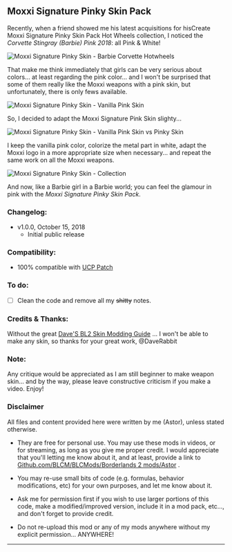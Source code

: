 ## Moxxi Signature Pinky Skin Pack

Recently, when a friend showed me his latest acquisitions for hisCreate Moxxi Signature Pinky Skin Pack Hot Wheels collection, I noticed the *Corvette Stingray (Barbie) Pink 2018*: all Pink & White! 

![Moxxi Signature Pinky Skin - Barbie Corvette Hotwheels](https://imgur.com/q9HC6vU.jpg "Don't worry guys... even if my screen capture show French text, my mods are in English")

That make me think immediately that girls can be very serious about colors... at least regarding the pink color... and I won't be surprised that some of them really like the Moxxi weapons with a pink skin, but unfortunately, there is only fews available.

![Moxxi Signature Pinky Skin - Vanilla Pink Skin](https://imgur.com/MFd8ZMQ.jpg "Don't worry guys... even if my screen capture show French text, my mods are in English")

So, I decided to adapt the Moxxi Signature Pink Skin slighty...

![Moxxi Signature Pinky Skin - Vanilla Pink Skin vs Pinky Skin](https://imgur.com/PMcjD1O.jpg "Don't worry guys... even if my screen capture show French text, my mods are in English")

I keep the vanilla pink color, colorize the metal part in white, adapt the Moxxi logo in a more appropriate size when necessary... and repeat the same work on all the Moxxi weapons.

![Moxxi Signature Pinky Skin - Collection](https://imgur.com/YuDj2OC.jpg "Don't worry guys... even if my screen capture show French text, my mods are in English")

And now, like a Barbie girl in a Barbie world; you can feel the glamour in pink with the *Moxxi Signature Pinky Skin Pack*.

### Changelog:
- v1.0.0, October 15, 2018
  - Initial public release
 
### Compatibility:

- 100% compatible with [UCP Patch](https://github.com/BLCM/BLCMods/tree/master/Borderlands%202%20mods/Community%20Patch%20Team)

### To do:

- [ ] Clean the code and remove all my ~~shitty~~ notes. 

### Credits & Thanks:

Without the great [Dave'S BL2 Skin Modding Guide](https://cdn.rawgit.com/BLCM/BLCMods/bb1933f7/Borderlands%202%20mods/Dave/DAVE%27S%20BL2%20SKIN%20MODDING%20GUIDE.pdf) ... I won't be able to make any skin, so thanks for your great work, @DaveRabbit
  
### Note: 

Any critique would be appreciated as I am still beginner to make weapon skin... and by the way, please leave constructive criticism if you make a video. 
Enjoy!

### Disclaimer

All files and content provided here were written by me (Astor), unless stated otherwise.

- They are free for personal use. You may use these mods in videos, or for streaming, as long as you give me proper credit. I would appreciate that you'll letting me know about it, and at least, provide a link to [Github.com/BLCM/BLCMods/Borderlands 2 mods/Astor](https://github.com/BLCM/BLCMods/tree/master/Borderlands%202%20mods/Astor) .

- You may re-use small bits of code (e.g. formulas, behavior modifications, etc) for your own purposes, and let me know about it. 

- Ask me for permission first if you wish to use larger portions of this code, make a modified/improved version, include it in a mod pack, etc..., and don't forget to provide credit.

- Do not re-upload this mod or any of my mods anywhere without my explicit permission... ANYWHERE!

* * * * *



